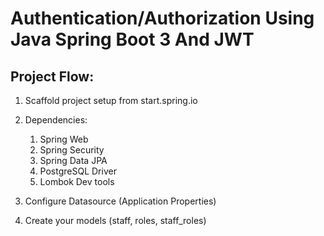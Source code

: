 # Authentication/Authorization Using Java Spring Boot 3 And JWT

## Project Flow:
1. Scaffold project setup from start.spring.io
2. Dependencies:
   1. Spring Web
   2. Spring Security
   3. Spring Data JPA
   4. PostgreSQL Driver
   5. Lombok Dev tools

3. Configure Datasource (Application Properties)
4. Create your models (staff, roles, staff_roles)